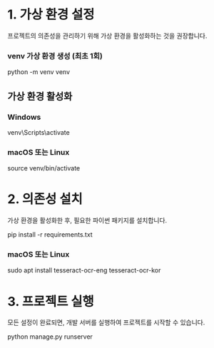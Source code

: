 # 1. 가상 환경 설정

프로젝트의 의존성을 관리하기 위해 가상 환경을 활성화하는 것을 권장합니다.

### venv 가상 환경 생성 (최초 1회)

python -m venv venv

## 가상 환경 활성화

### Windows

venv\Scripts\activate

### macOS 또는 Linux

source venv/bin/activate

# 2. 의존성 설치

가상 환경을 활성화한 후, 필요한 파이썬 패키지를 설치합니다.

pip install -r requirements.txt

### macOS 또는 Linux

sudo apt install tesseract-ocr-eng tesseract-ocr-kor

# 3. 프로젝트 실행

모든 설정이 완료되면, 개발 서버를 실행하여 프로젝트를 시작할 수 있습니다.

python manage.py runserver
